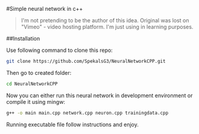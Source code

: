 #Simple neural network in c++

> I'm not pretending to be the author of this idea. Original was lost on "Vimeo" - video hosting platform. I'm just using in learning purposes.

##Installation

Use following command to clone this repo:

```bash
git clone https://github.com/SpekalsG3/NeuralNetworkCPP.git
```

Then go to created folder:

```bash
cd NeuralNetworkCPP
```

Now you can either run this neural network in development environment or compile it using mingw:

```bash
g++ -o main main.cpp network.cpp neuron.cpp trainingdata.cpp
```

Running executable file follow instructions and enjoy.